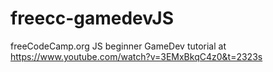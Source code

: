 # freecc-gamedevJS

freeCodeCamp.org JS beginner GameDev tutorial at
https://www.youtube.com/watch?v=3EMxBkqC4z0&t=2323s

